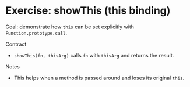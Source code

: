 # Exercise: showThis (this binding)

Goal: demonstrate how `this` can be set explicitly with `Function.prototype.call`.

Contract
- `showThis(fn, thisArg)` calls `fn` with `thisArg` and returns the result.

Notes
- This helps when a method is passed around and loses its original `this`.
